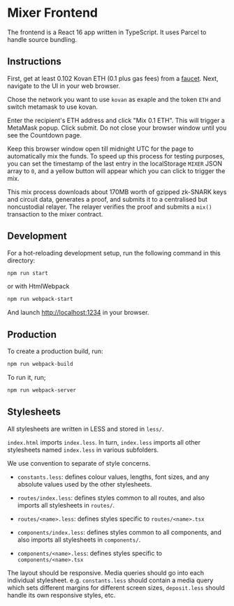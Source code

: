 # Mixer Frontend

The frontend is a React 16 app written in TypeScript. It uses Parcel to handle
source bundling.

## Instructions

First, get at least 0.102 Kovan ETH (0.1 plus gas fees) from a
[faucet](https://faucet.kovan.network/). Next, navigate to the UI in your web
browser.

Chose the network you want to use `kovan` as exaple and the token `ETH` and switch metamask to use kovan.

Enter the recipient's ETH address and click "Mix 0.1 ETH". This will trigger a
MetaMask popup. Click submit. Do not close your browser window until you see
the Countdown page.

Keep this browser window open till midnight UTC for the page to automatically
mix the funds. To speed up this process for testing purposes, you can set the
timestamp of the last entry in the localStorage `MIXER` JSON array to `0`, and
a yellow button will appear which you can click to trigger the mix.

This mix process downloads about 170MB worth of gzipped zk-SNARK keys and
circuit data, generates a proof, and submits it to a centralised but
noncustodial relayer. The relayer verifies the proof and submits a `mix()`
transaction to the mixer contract.

## Development

For a hot-reloading development setup, run the following command in this
directory:

```bash
npm run start
```

or with HtmlWebpack
```bash
npm run webpack-start
```


And launch [http://localhost:1234](http://localhost:1234) in your browser.

## Production

To create a production build, run:

```bash
npm run webpack-build
```
To run it, run;

```bash
npm run webpack-server
```


## Stylesheets

All stylesheets are written in LESS and stored in `less/`.

`index.html` imports `index.less`. In turn, `index.less` imports all other
stylesheets named `index.less` in various subfolders.

We use convention to separate of style concerns.

- `constants.less`: defines colour values, lengths, font sizes, and any
  absolute values used by the other stylesheets.

- `routes/index.less`: defines styles common to all routes, and also imports
  all stylesheets in `routes/`.

- `routes/<name>.less`: defines styles specific to `routes/<name>.tsx`

- `components/index.less`: defines styles common to all components, and also imports
  all stylesheets in `components/`.

- `components/<name>.less`: defines styles specific to `components/<name>.tsx`

The layout should be responsive. Media queries should go into each individual
stylesheet. e.g. `constants.less` should contain a media query which sets
different margins for different screen sizes, `deposit.less` should handle its
own responsive styles, etc.
